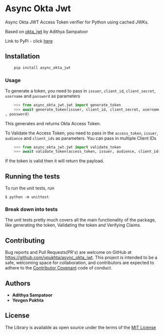 # Async Okta Jwt

Async Okta JWT Access Token verifier for Python using cached JWKs.

Based on [okta_jwt](https://github.com/adithyasampatoor/okta_jwt) by Adithya Sampatoor

Link to PyPi - click [here](https://pypi.org/project/async-okta-jwt/)

## Installation

```python
	pip install async_okta_jwt
```

### Usage

To generate a token, you need to pass in `issuer`, `client_id`, `client_secret`, `username` and `password` as parameters
```python
	>>> from async_okta_jwt.jwt import generate_token
	>>> await generate_token(issuer, client_id, client_secret, username
, password)
```

This generates and returns Okta Access Token.


To Validate the Access Token, you need to pass in the `access_token`, `issuer`, `audience` and `client_ids` as parameters. You can pass in multiple Client IDs
```python
	>>> from async_okta_jwt.jwt import validate_token
	>>> await validate_token(access_token, issuer, audience, client_ids)
```

If the token is valid then it will return the payload.


## Running the tests

To run the unit tests, run

	$ python -m unittest

### Break down into tests

The unit tests pretty much covers all the main functionality of the package, like generating the token, Validating the token and Verifying Claims.

## Contributing

Bug reports and Pull Requests(PR's) are welcome on GitHub at
https://github.com/ypukhta/async_okta_jwt. This project is intended to be a safe, welcoming
 space for collaboration, and contributors are expected to adhere to the [Contributor Covenant](http://contributor-covenant.org) code of conduct.

## Authors

* **Adithya Sampatoor**
* **Yevgen Pukhta**

## License

The Library is available as open source under the terms of the [MIT License](https://opensource.org/licenses/MIT)
